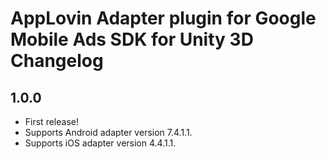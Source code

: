 # AppLovin Adapter plugin for Google Mobile Ads SDK for Unity 3D Changelog

## 1.0.0

- First release!
- Supports Android adapter version 7.4.1.1.
- Supports iOS adapter version 4.4.1.1.
